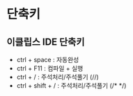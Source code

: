 # 단축키
## 이클립스 IDE 단축키
- ctrl + space : 자동완성
- ctrl + F11 : 컴파일 + 실행
- ctrl + / : 주석처리/주석풀기 (//)
- ctrl + shift + / : 주석처리/주석풀기 (/* */)
